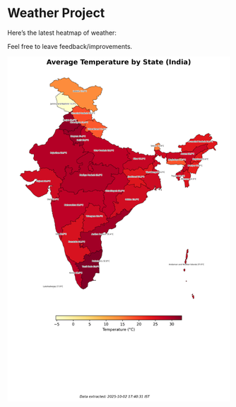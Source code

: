 # Weather Project

Here’s the latest heatmap of weather:

Feel free to leave feedback/improvements.

![India Heatmap](docs/assets/india_heatmap.png?v=DE6BB9)
